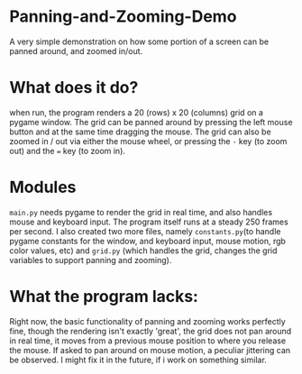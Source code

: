 # Panning-and-Zooming-Demo
A very simple demonstration on how some portion of a screen can be panned around, and zoomed in/out. 

# What does it do?
when run, the program renders a 20 (rows) x 20 (columns) grid on a pygame window. The grid can be panned around by pressing the left mouse button and at the same time dragging the mouse. The grid can also be zoomed in / out via either the mouse wheel, or pressing the `-` key (to zoom out) and the `=` key (to zoom in). 

# Modules
`main.py` needs pygame to render the grid in real time, and also handles mouse and keyboard input. The program itself runs at a steady 250
frames per second. 
I also created two more files, namely `constants.py`(to handle pygame constants for the window, and keyboard input, mouse motion, rgb color values, etc) and `grid.py` (which handles the grid, changes the grid variables to support panning and zooming). 

# What the program lacks:
Right now, the basic functionality of panning and zooming works perfectly fine, though the rendering isn't exactly 'great', the grid does not pan around in real time, it moves from a previous mouse position to where you release the mouse. If asked to pan around on mouse motion, a peculiar jittering can be observed. I might fix it in the future, if i work on something similar.
